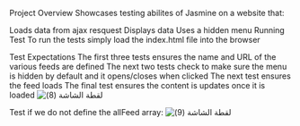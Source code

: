 Project Overview
Showcases testing abilites of Jasmine on a website that:

Loads data from ajax resquest
Displays data
Uses a hidden menu
Running Test
To run the tests simply load the index.html file into the browser

Test Expectations
The first three tests ensures the name and URL of the various feeds are defined
The next two tests check to make sure the menu is hidden by default and it opens/closes when clicked
The next test ensures the feed loads
The final test ensures the content is updates once it is loaded
![‏‏لقطة الشاشة (8)](https://user-images.githubusercontent.com/52633870/67221526-44b99300-f434-11e9-92a6-85da29ed7073.png)

Test if we do not define the allFeed array:
![‏‏لقطة الشاشة (9)](https://user-images.githubusercontent.com/52633870/67221837-cf01f700-f434-11e9-8c2f-85f7237f67b2.png)



